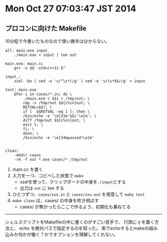 Mon Oct 27 07:03:47 JST 2014
===

プロコンに向けた Makefile
---

10分程で今書いたものなので使い勝手は分からない。

```make
all: main.exe input_
	./main.exe < input | tee out

main.exe: main.cc
	g++ -o $@ -std=c++11 $^

input_:
	xsel -bo | sed -e 's/^\s*//g' | sed -e 's/\s*$$//g' > input

test: main.exe
	@for i in cases/*.in; do \
		./main.exe < $$i > /tmp/out; \
		cmp -s /tmp/out $${i%in}out; \
		RETVAL=$$?; \
		if [  $$RETVAL -eq 1 ]; then \
		/bin/echo -e '\e[31m'$$i'\e[m'; \
		diff /tmp/out $${i%in}out; \
		exit 1; \
		fi; \
		done; \
		/bin/echo -e '\e[34mpassed!\e[m'


clean:
	-mkdir cases
	-rm -f out *.exe cases/* /tmp/out
```

1. main.cc を書く
1. 入力を一つ、コピペした状態で `make`
    - xselを使って、クリップボードの中身を`./input`とする
    - 出力は `out` に tee する
1. ひとつずつ、`cases/xxx.in` と `cases/xxx.out` を用意して `make test`
1. `make clean` は、cases/ の中身を吹き飛ばす
    - cases/ が無かったらここで作るよう、初期化も兼ねてる

---

シェルスクリプトをMakefileの中に書くのがすごい苦手で、
行頭に `@` を置く方法と、
echo を絶対パスで指定するのを知った。
素でechoするとmakeの組み込みか何かが働く？かでオプションを理解してくれない。



